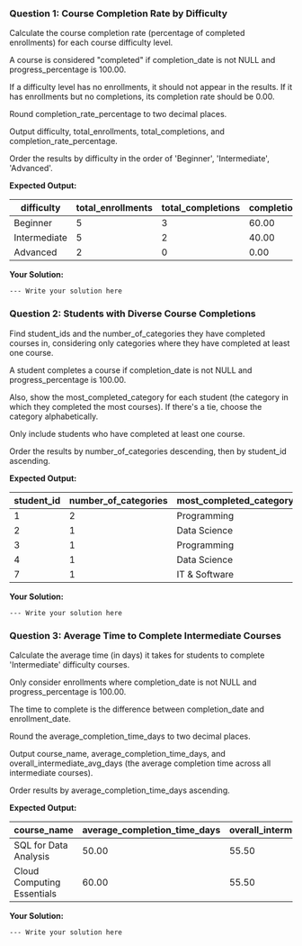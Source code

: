 ### Question 1: Course Completion Rate by Difficulty

Calculate the course completion rate (percentage of completed enrollments) for each course difficulty level.

A course is considered "completed" if completion_date is not NULL and progress_percentage is 100.00.

If a difficulty level has no enrollments, it should not appear in the results. If it has enrollments but no completions, its completion rate should be 0.00.

Round completion_rate_percentage to two decimal places.

Output difficulty, total_enrollments, total_completions, and completion_rate_percentage.

Order the results by difficulty in the order of 'Beginner', 'Intermediate', 'Advanced'.

**Expected Output:**

| **difficulty** | **total_enrollments** | **total_completions** | **completion_rate_percentage** |
| -------------------- | --------------------------- | --------------------------- | ------------------------------------ |
| Beginner             | 5                           | 3                           | 60.00                                |
| Intermediate         | 5                           | 2                           | 40.00                                |
| Advanced             | 2                           | 0                           | 0.00                                 |

**Your Solution:**

```
--- Write your solution here

```

### Question 2: Students with Diverse Course Completions

Find student_ids and the number_of_categories they have completed courses in, considering only categories where they have completed at least one course.

A student completes a course if completion_date is not NULL and progress_percentage is 100.00.

Also, show the most_completed_category for each student (the category in which they completed the most courses). If there's a tie, choose the category alphabetically.

Only include students who have completed at least one course.

Order the results by number_of_categories descending, then by student_id ascending.

**Expected Output:**

| **student_id** | **number_of_categories** | **most_completed_category** |
| -------------------- | ------------------------------ | --------------------------------- |
| 1                    | 2                              | Programming                       |
| 2                    | 1                              | Data Science                      |
| 3                    | 1                              | Programming                       |
| 4                    | 1                              | Data Science                      |
| 7                    | 1                              | IT & Software                     |

**Your Solution:**

```
--- Write your solution here

```

### Question 3: Average Time to Complete Intermediate Courses

Calculate the average time (in days) it takes for students to complete 'Intermediate' difficulty courses.

Only consider enrollments where completion_date is not NULL and progress_percentage is 100.00.

The time to complete is the difference between completion_date and enrollment_date.

Round the average_completion_time_days to two decimal places.

Output course_name, average_completion_time_days, and overall_intermediate_avg_days (the average completion time across all intermediate courses).

Order results by average_completion_time_days ascending.

**Expected Output:**

| **course_name**      | **average_completion_time_days** | **overall_intermediate_avg_days** |
| -------------------------- | -------------------------------------- | --------------------------------------- |
| SQL for Data Analysis      | 50.00                                  | 55.50                                   |
| Cloud Computing Essentials | 60.00                                  | 55.50                                   |

**Your Solution:**

```
--- Write your solution here

```
